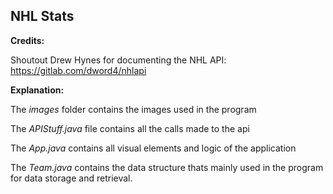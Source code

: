 
## NHL Stats

**Credits:**

Shoutout Drew Hynes for documenting the NHL API: https://gitlab.com/dword4/nhlapi

**Explanation:**

The *images* folder contains the images used in the program

The *APIStuff.java* file contains all the calls made to the api

The *App.java* contains all visual elements and logic of the application

The *Team.java* contains the data structure thats mainly used in the program for data storage and retrieval.
